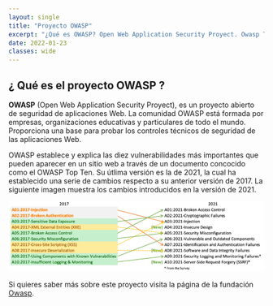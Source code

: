 ```yaml
---
layout: single
title: "Proyecto OWASP"
excerpt: "¿Qué es OWASP? Open Web Application Security Proyect. Owasp Top Ten 2021" 
date: 2022-01-23
classes: wide
---
```

## ¿ Qué es el proyecto OWASP ?

<strong>OWASP</strong> (Open Web Application Security Proyect), es un proyecto abierto de seguridad de aplicaciones Web. La comunidad OWASP está formada por empresas, organizaciones educativas y
particulares de todo el mundo. Proporciona una base para probar los controles técnicos de seguridad de las aplicaciones Web.

OWASP establece y explica las diez vulnerabilidades más importantes que pueden aparecer en un sitio web a través de un documento concocido como el OWASP Top Ten. Su útlima versión es la de 2021, la cual
ha establecido una serie de cambios respecto a su anterior versión de 2017. La siguiente imagen muestra los cambios introducidos en la versión de 2021.

<img src="../assets/images/owasp.png">

Si quieres saber más sobre este proyecto visita la página de la fundación [Owasp](https://owasp.org/).




